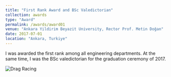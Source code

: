 ```yaml
---
title: "First Rank Award and BSc Valedictorian"
collection: awards
type: "Award"
permalink: /awards/award01
venue: "Ankara Yildirim Beyazit University, Rector Prof. Metin Doğan"
date: 2017-07-01
location: "Ankara, Turkiye"
---
```


I was awarded the first rank among all engineering departments. At the same time, I was the BSc valedictorian for the graduation ceremony of 2017.

![Drag Racing](award01_1.jpg)
